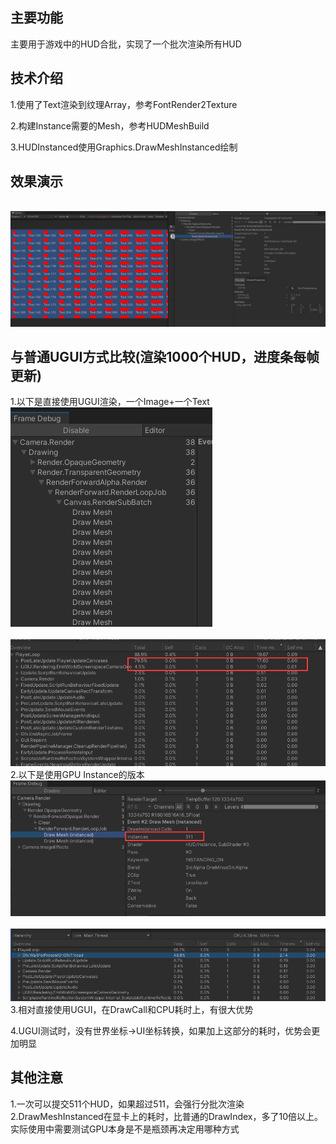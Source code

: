 
## 主要功能


主要用于游戏中的HUD合批，实现了一个批次渲染所有HUD


## 技术介绍

1.使用了Text渲染到纹理Array，参考FontRender2Texture

2.构建Instance需要的Mesh，参考HUDMeshBuild

3.HUDInstanced使用Graphics.DrawMeshInstanced绘制


## 效果演示
<br><img src='image/1.png'><br>


## 与普通UGUI方式比较(渲染1000个HUD，进度条每帧更新)

1.以下是直接使用UGUI渲染，一个Image+一个Text
<br><img src='image/4.png'><br>
<br><img src='image/5.png'><br>
2.以下是使用GPU Instance的版本
<br><img src='image/3.png'><br>
<br><img src='image/2.png'><br>
3.相对直接使用UGUI，在DrawCall和CPU耗时上，有很大优势

4.UGUI测试时，没有世界坐标->UI坐标转换，如果加上这部分的耗时，优势会更加明显


## 其他注意

1.一次可以提交511个HUD，如果超过511，会强行分批次渲染
2.DrawMeshInstanced在显卡上的耗时，比普通的DrawIndex，多了10倍以上。实际使用中需要测试GPU本身是不是瓶颈再决定用哪种方式
